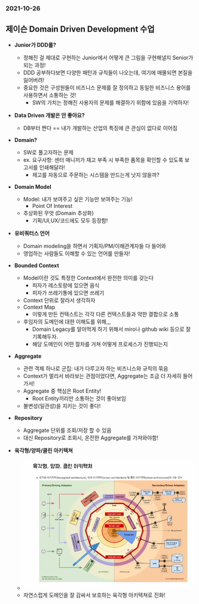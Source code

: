 ### 2021-10-26

## 제이슨 Domain Driven Development 수업
- **Junior가 DDD를?**
    - 정해진 걸 제대로 구현하는 Junior에서 어떻게 큰 그림을 구현해낼지 Senior가 되는 과정!
    - DDD 공부하다보면 다양한 패턴과 규칙들이 나오는데, 여기에 매몰되면 본질을 잃어버려!
    - 중요한 것은 구성원들이 비즈니스 문제를 잘 정의하고 동일한 비즈니스 용어를 사용하면서 소통하는 것!
        - SW의 가치는 정해진 사용자의 문제를 해결하기 위함에 있음을 기억하자!

- **Data Driven 개발은 안 좋아요?**
    - DB부터 짠다 == 내가 개발하는 산업의 특징에 큰 관심이 없다로 이어짐

- **Domain?**
    - SW로 풀고자하는 문제
    - ex. 요구사항: 센터 매니저가 재고 부족 시 부족한 품목을 확인할 수 있도록 보고서를 인쇄해달라!
        - 제고를 자동으로 주문하는 시스템을 만드는게 낫지 않을까?

- **Domain Model**
    - Model: 내가 보여주고 싶은 기능만 보여주는 기능!
        - Point Of Interest
    - 추상화된 무엇 (Domain 추상화)
        - 기획/UI,UX/코드에도 모두 등장함!

- **유비쿼터스 언어**
    - Domain modeling을 하면서 기획자/PM/이해관계자들 다 들어와
    - 영업하는 사람들도 이해할 수 있는 언어를 만들자!

- **Bounded Context**
    - Model이란 것도 특정한 Context에서 완전한 의미를 갖는다
        - 피자가 레스토랑에 있으면 음식
        - 피자가 쓰레기통에 있으면 쓰레기
    - Context 단위로 잘라서 생각하자
    - Context Map
        - 이렇게 만든 컨텍스트는 각각 다른 컨텍스트들과 약한 결합으로 소통
    - 후임자의 도메인에 대한 이해도를 위해,,,
        - Domain Legacy를 알아먹게 하기 위해서 miro나 github wiki 등으로 잘 기록해두자. 
        - 해당 도메인이 어떤 절차를 거쳐 어떻게 프로세스가 진행되는지        

- **Aggregate**
    - 관련 객체 하나로 군집: 내가 다루고자 하는 비즈니스와 규칙의 묶음
    - Context가 멀리서 바라보는 관점이었다면, Aggregate는 조금 더 자세히 들어가서!
    - Aggregate 중 핵심은 Root Entity!
        - Root Entity끼리만 소통하는 것이 좋아보임
    - 불변성(일관성)을 지키는 것이 좋다!

- **Repository**
    - Aggregate 단위를 조회/저장 할 수 있음
    - 대신 Repository로 조회시, 온전한 Aggregate를 가져와야함!

- **육각형/양파/클린 아키텍쳐**
    - ![](../image/2021-10-26-hexagonal-architecture.png)
    - 자연스럽게 도메인을 잘 감싸서 보호하는 육각형 아키텍쳐로 진화!
    